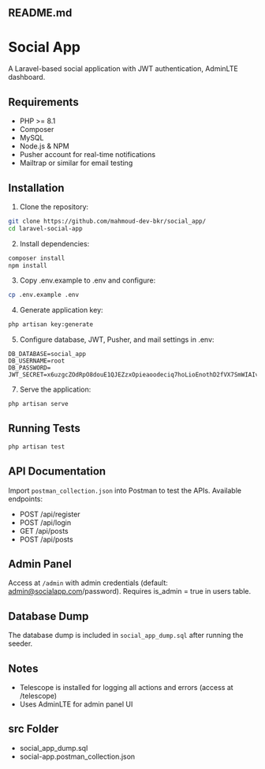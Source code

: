 ## README.md
# Social App

A Laravel-based social application with JWT authentication, AdminLTE dashboard.

## Requirements
- PHP >= 8.1
- Composer
- MySQL
- Node.js & NPM
- Pusher account for real-time notifications
- Mailtrap or similar for email testing

## Installation
1. Clone the repository:
```bash
git clone https://github.com/mahmoud-dev-bkr/social_app/
cd laravel-social-app
```

2. Install dependencies:
```bash
composer install
npm install
```

3. Copy .env.example to .env and configure:
```bash
cp .env.example .env
```

4. Generate application key:
```bash
php artisan key:generate
```

5. Configure database, JWT, Pusher, and mail settings in .env:
```
DB_DATABASE=social_app
DB_USERNAME=root
DB_PASSWORD=
JWT_SECRET=x6uzgcZOdRpO8douE1QJEZzxOpieaoodeciq7hoLioEnothD2fVX7SmWIAIviLLz

```



7. Serve the application:
```bash
php artisan serve
```

## Running Tests
```bash
php artisan test
```

## API Documentation
Import `postman_collection.json` into Postman to test the APIs. Available endpoints:
- POST /api/register
- POST /api/login
- GET /api/posts
- POST /api/posts

## Admin Panel
Access at `/admin` with admin credentials (default: admin@socialapp.com/password). Requires is_admin = true in users table.

## Database Dump
The database dump is included in `social_app_dump.sql` after running the seeder.

## Notes
- Telescope is installed for logging all actions and errors (access at /telescope)
- Uses AdminLTE for admin panel UI

## src Folder
- social_app_dump.sql
- social-app.postman_collection.json
